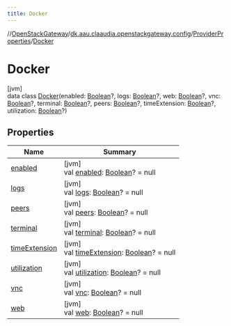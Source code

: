 ```yaml
---
title: Docker
---
```

//[OpenStackGateway](../../../../index.html)/[dk.aau.claaudia.openstackgateway.config](../../index.html)/[ProviderProperties](../index.html)/[Docker](index.html)



# Docker



[jvm]\
data class [Docker](index.html)(enabled: [Boolean](https://kotlinlang.org/api/latest/jvm/stdlib/kotlin/-boolean/index.html)?, logs: [Boolean](https://kotlinlang.org/api/latest/jvm/stdlib/kotlin/-boolean/index.html)?, web: [Boolean](https://kotlinlang.org/api/latest/jvm/stdlib/kotlin/-boolean/index.html)?, vnc: [Boolean](https://kotlinlang.org/api/latest/jvm/stdlib/kotlin/-boolean/index.html)?, terminal: [Boolean](https://kotlinlang.org/api/latest/jvm/stdlib/kotlin/-boolean/index.html)?, peers: [Boolean](https://kotlinlang.org/api/latest/jvm/stdlib/kotlin/-boolean/index.html)?, timeExtension: [Boolean](https://kotlinlang.org/api/latest/jvm/stdlib/kotlin/-boolean/index.html)?, utilization: [Boolean](https://kotlinlang.org/api/latest/jvm/stdlib/kotlin/-boolean/index.html)?)



## Properties


| Name | Summary |
|---|---|
| [enabled](enabled.html) | [jvm]<br>val [enabled](enabled.html): [Boolean](https://kotlinlang.org/api/latest/jvm/stdlib/kotlin/-boolean/index.html)? = null |
| [logs](logs.html) | [jvm]<br>val [logs](logs.html): [Boolean](https://kotlinlang.org/api/latest/jvm/stdlib/kotlin/-boolean/index.html)? = null |
| [peers](peers.html) | [jvm]<br>val [peers](peers.html): [Boolean](https://kotlinlang.org/api/latest/jvm/stdlib/kotlin/-boolean/index.html)? = null |
| [terminal](terminal.html) | [jvm]<br>val [terminal](terminal.html): [Boolean](https://kotlinlang.org/api/latest/jvm/stdlib/kotlin/-boolean/index.html)? = null |
| [timeExtension](time-extension.html) | [jvm]<br>val [timeExtension](time-extension.html): [Boolean](https://kotlinlang.org/api/latest/jvm/stdlib/kotlin/-boolean/index.html)? = null |
| [utilization](utilization.html) | [jvm]<br>val [utilization](utilization.html): [Boolean](https://kotlinlang.org/api/latest/jvm/stdlib/kotlin/-boolean/index.html)? = null |
| [vnc](vnc.html) | [jvm]<br>val [vnc](vnc.html): [Boolean](https://kotlinlang.org/api/latest/jvm/stdlib/kotlin/-boolean/index.html)? = null |
| [web](web.html) | [jvm]<br>val [web](web.html): [Boolean](https://kotlinlang.org/api/latest/jvm/stdlib/kotlin/-boolean/index.html)? = null |

